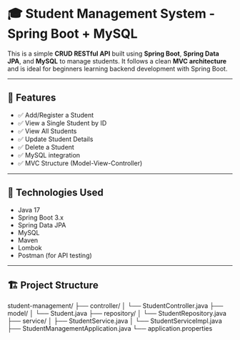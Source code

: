 # 🎓 Student Management System - Spring Boot + MySQL

This is a simple **CRUD RESTful API** built using **Spring Boot**, **Spring Data JPA**, and **MySQL** to manage students. It follows a clean **MVC architecture** and is ideal for beginners learning backend development with Spring Boot.

---

## 🚀 Features

- ✅ Add/Register a Student
- ✅ View a Single Student by ID
- ✅ View All Students
- ✅ Update Student Details
- ✅ Delete a Student
- ✅ MySQL integration
- ✅ MVC Structure (Model-View-Controller)

---

## 🧰 Technologies Used

- Java 17
- Spring Boot 3.x
- Spring Data JPA
- MySQL
- Maven
- Lombok
- Postman (for API testing)

---

## 🏗️ Project Structure

student-management/
├── controller/
│ └── StudentController.java
├── model/
│ └── Student.java
├── repository/
│ └── StudentRepository.java
├── service/
│ ├── StudentService.java
│ └── StudentServiceImpl.java
├── StudentManagementApplication.java
└── application.properties







